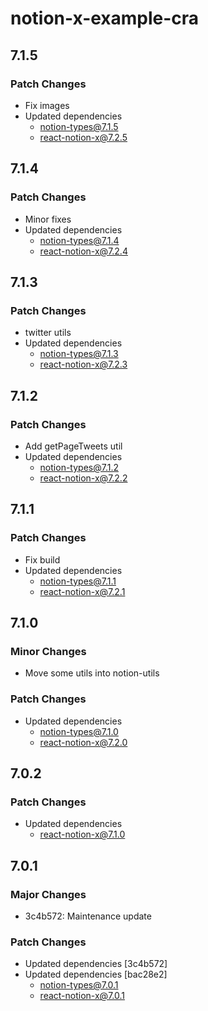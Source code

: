 # notion-x-example-cra

## 7.1.5

### Patch Changes

- Fix images
- Updated dependencies
  - notion-types@7.1.5
  - react-notion-x@7.2.5

## 7.1.4

### Patch Changes

- Minor fixes
- Updated dependencies
  - notion-types@7.1.4
  - react-notion-x@7.2.4

## 7.1.3

### Patch Changes

- twitter utils
- Updated dependencies
  - notion-types@7.1.3
  - react-notion-x@7.2.3

## 7.1.2

### Patch Changes

- Add getPageTweets util
- Updated dependencies
  - notion-types@7.1.2
  - react-notion-x@7.2.2

## 7.1.1

### Patch Changes

- Fix build
- Updated dependencies
  - notion-types@7.1.1
  - react-notion-x@7.2.1

## 7.1.0

### Minor Changes

- Move some utils into notion-utils

### Patch Changes

- Updated dependencies
  - notion-types@7.1.0
  - react-notion-x@7.2.0

## 7.0.2

### Patch Changes

- Updated dependencies
  - react-notion-x@7.1.0

## 7.0.1

### Major Changes

- 3c4b572: Maintenance update

### Patch Changes

- Updated dependencies [3c4b572]
- Updated dependencies [bac28e2]
  - notion-types@7.0.1
  - react-notion-x@7.0.1
